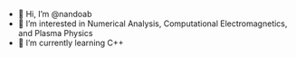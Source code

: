 - 👋 Hi, I’m @nandoab
- 👀 I’m interested in Numerical Analysis, Computational Electromagnetics, and Plasma Physics
- 🌱 I’m currently learning C++


<!---
- 📫 How to reach me ...
nandoab/nandoab is a ✨ special ✨ repository because its `README.md` (this file) appears on your GitHub profile.
You can click the Preview link to take a look at your changes.
--->
